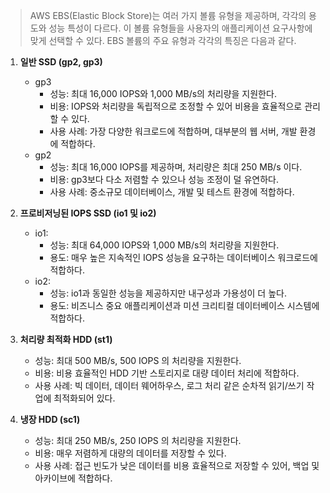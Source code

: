 > AWS EBS(Elastic Block Store)는 여러 가지 볼륨 유형을 제공하며, 각각의 용도와 성능 특성이 다르다. 이 볼륨 유형들을 사용자의 애플리케이션 요구사항에 맞게 선택할 수 있다. EBS 볼륨의 주요 유형과 각각의 특징은 다음과 같다.

1. **일반 SSD (gp2, gp3)**
   - gp3
      - 성능: 최대 16,000 IOPS와 1,000 MB/s의 처리량을 지원한다.
      - 비용: IOPS와 처리량을 독립적으로 조정할 수 있어 비용을 효율적으로 관리할 수 있다.
      - 사용 사례: 가장 다양한 워크로드에 적합하며, 대부분의 웹 서버, 개발 환경에 적합하다.
   - gp2
     - 성능: 최대 16,000 IOPS를 제공하며, 처리량은 최대 250 MB/s 이다.
     - 비용: gp3보다 다소 저렴할 수 있으나 성능 조정이 덜 유연하다.
     - 사용 사례: 중소규모 데이터베이스, 개발 및 테스트 환경에 적합하다.



2. **프로비저닝된 IOPS SSD (io1 및 io2)**
   - io1:
     - 성능: 최대 64,000 IOPS와 1,000 MB/s의 처리량을 지원한다.
     - 용도: 매우 높은 지속적인 IOPS 성능을 요구하는 데이터베이스 워크로드에 적합하다.
   - io2:
     - 성능: io1과 동일한 성능을 제공하지만 내구성과 가용성이 더 높다.
     - 용도: 비즈니스 중요 애플리케이션과 미션 크리티컬 데이터베이스 시스템에 적합하다.


3. **처리량 최적화 HDD (st1)**
   - 성능: 최대 500 MB/s, 500 IOPS 의 처리량을 지원한다.
   - 비용: 비용 효율적인 HDD 기반 스토리지로 대량 데이터 처리에 적합하다.
   - 사용 사례: 빅 데이터, 데이터 웨어하우스, 로그 처리 같은 순차적 읽기/쓰기 작업에 최적화되어 있다.


4. **냉장 HDD (sc1)**
   - 성능: 최대 250 MB/s, 250 IOPS 의 처리량을 지원한다.
   - 비용: 매우 저렴하게 대량의 데이터를 저장할 수 있다.
   - 사용 사례: 접근 빈도가 낮은 데이터를 비용 효율적으로 저장할 수 있어, 백업 및 아카이브에 적합하다.